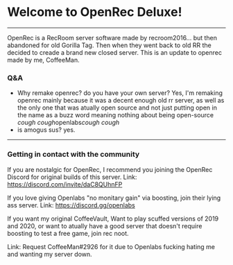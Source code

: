 # Welcome to OpenRec Deluxe!
---
OpenRec is a RecRoom server software made by recroom2016... but then abandoned for old Gorilla Tag. Then when they went back to old RR the decided to creade a brand new closed server. This is an update to openrec made by me, CoffeeMan.

### Q&A
 - Why remake openrec? do you have your own server?
    Yes, I'm remaking openrec mainly because it was a decent enough old rr server, as well as the only one that was atually open source and not just putting open in the name as a buzz word meaning nothing about being open-source *cough cough*openlabs*cough cough*
- is amogus sus?
    yes.

---

### Getting in contact with the community

If you are nostalgic for OpenRec, I recommend you joining the OpenRec Discord for original builds of this server.
Link: https://discord.com/invite/daC8QUhnFP

If you love giving Openlabs "no monitary gain" via boosting, join their lying ass server.
Link: https://discord.gg/openlabs

If you want my original CoffeeVault, Want to play scuffed versions of 2019 and 2020, or want to atually have a good server that doesn't require boosting to test a free game, join rec noot.

Link: Request CoffeeMan#2926 for it due to Openlabs fucking hating me and wanting my server down.
